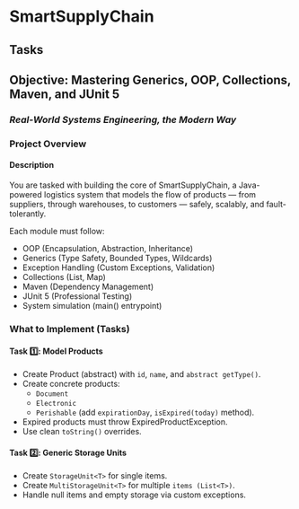 # SmartSupplyChain
## Tasks

## Objective:  Mastering Generics, OOP, Collections, Maven, and JUnit 5
### *Real-World Systems Engineering, the Modern Way*

### Project Overview
#### Description
You are tasked with building the core of SmartSupplyChain, a Java-powered logistics system that models the flow of products — 
from suppliers, through warehouses, to customers — safely, scalably, and fault-tolerantly.

Each module must follow:

- OOP (Encapsulation, Abstraction, Inheritance)
- Generics (Type Safety, Bounded Types, Wildcards)
- Exception Handling (Custom Exceptions, Validation)
- Collections (List, Map)
- Maven (Dependency Management)
- JUnit 5 (Professional Testing)
- System simulation (main() entrypoint)

### What to Implement (Tasks)

#### Task 1️⃣: Model Products

- Create Product (abstract) with `id`, `name`, and `abstract getType()`. 
- Create concrete products:
  - `Document` 
  - `Electronic` 
  - `Perishable` (add `expirationDay`, `isExpired(today)` method).
- Expired products must throw ExpiredProductException. 
- Use clean `toString()` overrides.


#### Task 2️⃣: Generic Storage Units

- Create `StorageUnit<T>` for single items. 
- Create `MultiStorageUnit<T>` for multiple `items (List<T>)`. 
- Handle null items and empty storage via custom exceptions.